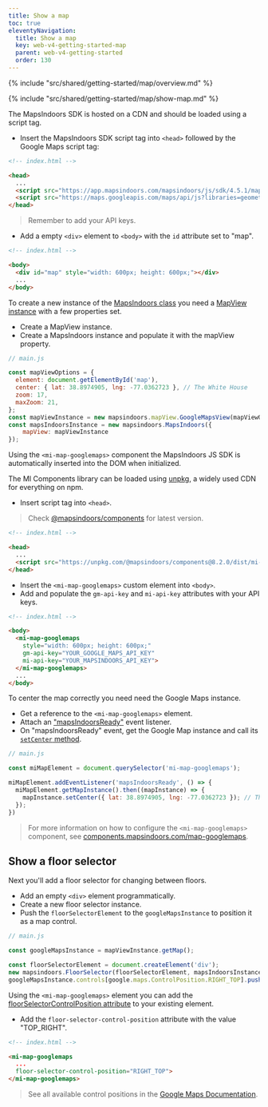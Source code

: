 ```yaml
---
title: Show a map
toc: true
eleventyNavigation:
  title: Show a map
  key: web-v4-getting-started-map
  parent: web-v4-getting-started
  order: 130
---
```


<!-- Overview -->
{% include "src/shared/getting-started/map/overview.md" %}

<!-- Set up MapsIndoors -->
{% include "src/shared/getting-started/map/show-map.md" %}

<mi-tabs>
<mi-tab label="Manually" tab-for="manually"></mi-tab>
<mi-tab label="MI Components" tab-for="components"></mi-tab>

<mi-tab-panel id="manually">

The MapsIndoors SDK is hosted on a CDN and should be loaded using a script tag.

* Insert the MapsIndoors SDK script tag into `<head>` followed by the Google Maps script tag:

```html
<!-- index.html -->

<head>
  ...
  <script src="https://app.mapsindoors.com/mapsindoors/js/sdk/4.5.1/mapsindoors-4.5.1.js.gz?apikey=YOUR_MAPSINDOORS_API_KEY"></script>
  <script src="https://maps.googleapis.com/maps/api/js?libraries=geometry&key=YOUR_GOOGLE_MAPS_API_KEY"></script>
</head>
```

> Remember to add your API keys.

* Add a empty `<div>` element to `<body>` with the `id` attribute set to "map".
  
```html
<!-- index.html -->

<body>
  <div id="map" style="width: 600px; height: 600px;"></div>
  ...
</body>
```

To create a new instance of the [MapsIndoors class](https://app.mapsindoors.com/mapsindoors/js/sdk/latest/docs/mapsindoors.MapsIndoors.html#MapsIndoors) you need a [MapView instance](https://app.mapsindoors.com/mapsindoors/js/sdk/latest/docs/mapsindoors.mapView.GoogleMapsView.html#GoogleMapsView) with a few properties set.

* Create a MapView instance.
* Create a MapsIndoors instance and populate it with the mapView property.

```js
// main.js

const mapViewOptions = {
  element: document.getElementById('map'),
  center: { lat: 38.8974905, lng: -77.0362723 }, // The White House
  zoom: 17,
  maxZoom: 21,
};
const mapViewInstance = new mapsindoors.mapView.GoogleMapsView(mapViewOptions);
const mapsIndoorsInstance = new mapsindoors.MapsIndoors({
    mapView: mapViewInstance
});
```

</mi-tab-panel>
<mi-tab-panel id="components">

Using the `<mi-map-googlemaps>` component the MapsIndoors JS SDK is automatically inserted into the DOM when initialized.

The MI Components library can be loaded using [unpkg](https://unpkg.com/), a widely used CDN for everything on npm.

* Insert script tag into `<head>`.

> Check [@mapsindoors/components](https://www.npmjs.com/package/@mapsindoors/components) for latest version.

```html
<!-- index.html -->

<head>
  ...
  <script src="https://unpkg.com/@mapsindoors/components@8.2.0/dist/mi-components/mi-components.js"></script>
</head>
```

* Insert the `<mi-map-googlemaps>` custom element into `<body>`.
* Add and populate the `gm-api-key` and `mi-api-key` attributes with your API keys.

```html
<!-- index.html -->

<body>
  <mi-map-googlemaps
    style="width: 600px; height: 600px;"
    gm-api-key="YOUR_GOOGLE_MAPS_API_KEY"
    mi-api-key="YOUR_MAPSINDOORS_API_KEY">
  </mi-map-googlemaps>
  ...
</body>
```

To center the map correctly you need need the Google Maps instance.

* Get a reference to the `<mi-map-googlemaps>` element.
* Attach an ["mapsIndoorsReady"](https://app.mapsindoors.com/mapsindoors/js/sdk/latest/docs/mapsindoors.MapsIndoors.html#event:ready) event listener.
* On "mapsIndoorsReady" event, get the Google Map instance and call its [`setCenter` method](https://developers.google.com/maps/documentation/javascript/reference/map#Map.setCenter).

```js
// main.js

const miMapElement = document.querySelector('mi-map-googlemaps');

miMapElement.addEventListener('mapsIndoorsReady', () => {
  miMapElement.getMapInstance().then((mapInstance) => {
    mapInstance.setCenter({ lat: 38.8974905, lng: -77.0362723 }); // The White House
  });
})
```

>For more information on how to configure the `<mi-map-googlemaps>` component, see [components.mapsindoors.com/map-googlemaps](https://components.mapsindoors.com/map-googlemaps/).

</mi-tab-panel>
</mi-tabs>

## Show a floor selector

Next you'll add a floor selector for changing between floors.

<mi-tabs>
<mi-tab label="Manually" tab-for="manually"></mi-tab>
<mi-tab label="MI Components" tab-for="components"></mi-tab>
<mi-tab-panel id="manually">

* Add an empty `<div>` element programmatically.
* Create a new floor selector instance.
* Push the `floorSelectorElement` to the `googleMapsInstance` to position it as a map control.

```js
// main.js

const googleMapsInstance = mapViewInstance.getMap();

const floorSelectorElement = document.createElement('div');
new mapsindoors.FloorSelector(floorSelectorElement, mapsIndoorsInstance);
googleMapsInstance.controls[google.maps.ControlPosition.RIGHT_TOP].push(floorSelectorElement);
```

</mi-tab-panel>
<mi-tab-panel id="components">

Using the `<mi-map-googlemaps>` element you can add the  [floorSelectorControlPosition attribute](https://components.mapsindoors.com/map-googlemaps/) to your existing element.

* Add the `floor-selector-control-position` attribute with the value "TOP_RIGHT".

```html
<!-- index.html -->

<mi-map-googlemaps
  ...
  floor-selector-control-position="RIGHT_TOP">
</mi-map-googlemaps>
```

> See all available control positions in the [Google Maps Documentation](https://developers.google.com/maps/documentation/javascript/controls#ControlPositioning).

</mi-tab-panel>
